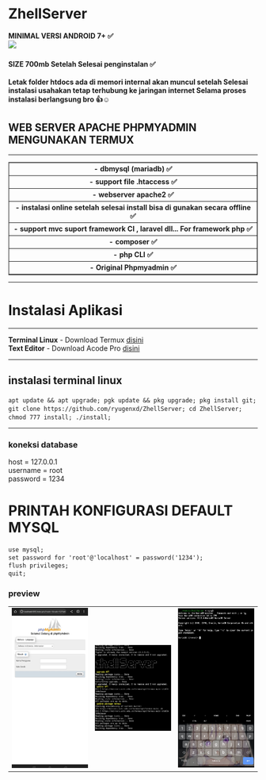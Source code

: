 # ZhellServer
<b>MINIMAL VERSI ANDROID 7+ ✅</b>
<br>
<img width="150px" src="https://img.shields.io/static/v1?label=BackEnd&message=Dev&color=crimson&style=flat-square">
<br>
<h4>SIZE 700mb Setelah Selesai penginstalan ✅</h4>
<b>
Letak folder htdocs ada di memori internal akan muncul setelah
Selesai instalasi usahakan tetap terhubung ke jaringan internet
Selama proses instalasi berlangsung bro 👍☺️
</b>
<div>
<h2>WEB SERVER APACHE PHPMYADMIN MENGUNAKAN TERMUX</h2>
<hr>
<table border="1">
<tr>
<th>
- dbmysql (mariadb) ✅
</th>
</tr>
<tr>
<th>
- support file .htaccess ✅
</th>
</tr>
<tr>
<th>
- webserver apache2 ✅
</th>
</tr>
<tr>
<th>
- instalasi online setelah selesai install bisa di gunakan secara offline ✅
</th>
</tr>
<tr>
<th>
- support mvc suport framework CI , laravel dll... For framework php ✅
</th>
</tr>
<tr>
<th>
- composer ✅
</th>
</tr>
<tr>
<th>
- php CLI ✅
</th>
</tr>
<tr>
<th>
- Original Phpmyadmin ✅
</th>
</tr>
</table>
</div>
<div>
<hr>
<h1>Instalasi Aplikasi</h1>
<hr>
<b>Terminal Linux</b>
- Download Termux <a href="https://m.apkpure.com/id/termux/com.termux/download?from=amp_info#google_vignette">disini</a>
<br>
<b>Text Editor</b>
- Download Acode Pro <a href="https://modyolo.com/download/acode-powerful-code-editor-86711/3">disini</a>
<hr>
<h2>instalasi terminal linux</h2>

``apt update && apt upgrade;
pgk update && pkg upgrade;
pkg install git;
git clone https://github.com/ryugenxd/ZhellServer;
cd ZhellServer;
chmod 777 install;
./install;``


</div>
<hr>
<h3>koneksi database</h3>
host = 127.0.0.1
<br>
username = root
<br>
password = 1234

<h1>PRINTAH KONFIGURASI DEFAULT MYSQL</h1>

```
use mysql;
set password for 'root'@'localhost' = password('1234');
flush privileges;
quit;
```

<h3> preview </h1>
<table border="0">
<td>
<img  width="200" src="preview/IMG_20220921_133414.jpg">
</td>
<td>
<img  width="200" src="preview/IMG_20220921_133723.jpg">
</td>
<td>
<img  width="200" src="preview/IMG_20220921_133911.jpg">
</td>
</table>
